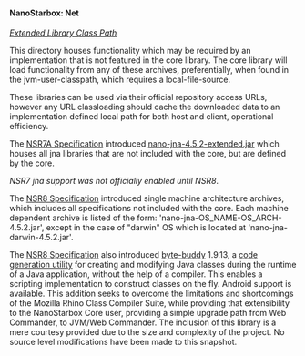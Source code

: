 #### NanoStarbox: Net

*[Extended Library Class Path](./)*

This directory houses functionality which may be required by an
implementation that is not featured in the core library. The core library
will load functionality from any of these archives, preferentially,
when found in the jvm-user-classpath, which requires a local-file-source.

These libraries can be used via their official repository access URLs,
however any URL classloading should cache the downloaded data to an
implementation defined local path for both host and client, operational
efficiency.

The [NSR7A Specification](https://github.com/hypersoft/NanoStarbox/releases/tag/NSR7A) introduced [nano-jna-4.5.2-extended.jar](https://github.com/hypersoft/NanoStarbox/blob/NSR7/net/nano-jna-4.5.2-extended.jar) which houses
all jna libraries that are not included with the core, but are defined by
the core.

*NSR7 jna support was not officially enabled until NSR8*.

The [NSR8 Specification](https://github.com/hypersoft/NanoStarbox/releases/tag/NSR8) introduced single machine architecture archives,
which includes all specifications not included with the core. Each machine dependent
archive is listed of the form: 'nano-jna-OS_NAME-OS_ARCH-4.5.2.jar', except in the case
of "darwin" OS which is located at 'nano-jna-darwin-4.5.2.jar'.

The [NSR8 Specification](https://github.com/hypersoft/NanoStarbox/releases/tag/NSR8) 
also introduced [byte-buddy](https://github.com/hypersoft/NanoStarbox/blob/NSR8/net/byte-buddy) 1.9.13, a 
[code generation utility](https://bytebuddy.net/#/) for creating and 
modifying Java classes during the runtime of a Java application,
without the help of a compiler. This enables a scripting implementation
to construct classes on the fly. Android support is available. This
addition seeks to overcome the limitations and shortcomings of the
Mozilla Rhino Class Compiler Suite, while providing that extensibility
to the NanoStarbox Core user, providing a simple upgrade path from
Web Commander, to JVM/Web Commander. The inclusion of this library is a
mere courtesy provided due to the size and complexity of the project.
No source level modifications have been made to this snapshot.

